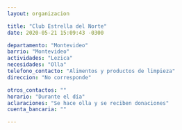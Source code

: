 ```yaml
---
layout: organizacion

title: "Club Estrella del Norte"
date: 2020-05-21 15:09:43 -0300

departamento: "Montevideo"
barrio: "Montevideo"
actividades: "Lezica"
necesidades: "Olla"
telefono_contacto: "Alimentos y productos de limpieza"
direccion: "No corresponde"

otros_contactos: ""
horario: "Durante el día"
aclaraciones: "Se hace olla y se reciben donaciones"
cuenta_bancaria: ""

---
```

